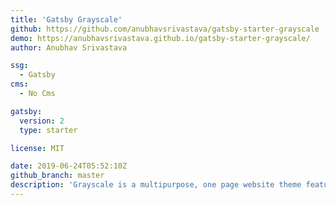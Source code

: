 ```yaml
---
title: 'Gatsby Grayscale'
github: https://github.com/anubhavsrivastava/gatsby-starter-grayscale
demo: https://anubhavsrivastava.github.io/gatsby-starter-grayscale/
author: Anubhav Srivastava

ssg:
  - Gatsby
cms:
  - No Cms

gatsby:
  version: 2
  type: starter

license: MIT

date: 2019-06-24T05:52:10Z
github_branch: master
description: 'Grayscale is a multipurpose, one page website theme featuring a dark layout along with smooth scrolling page animations.'
---
```

